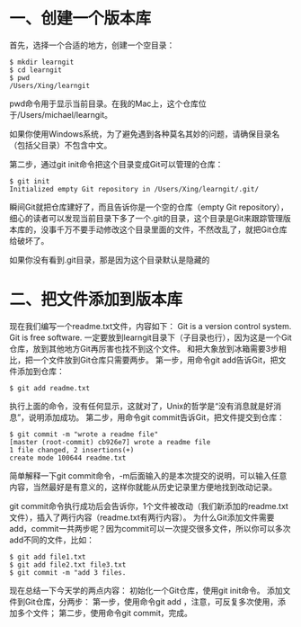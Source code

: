 # 一、创建一个版本库
首先，选择一个合适的地方，创建一个空目录：

    $ mkdir learngit
    $ cd learngit
    $ pwd
    /Users/Xing/learngit

pwd命令用于显示当前目录。在我的Mac上，这个仓库位于/Users/michael/learngit。

如果你使用Windows系统，为了避免遇到各种莫名其妙的问题，请确保目录名（包括父目录）不包含中文。

第二步，通过git init命令把这个目录变成Git可以管理的仓库：

    $ git init
    Initialized empty Git repository in /Users/Xing/learngit/.git/

瞬间Git就把仓库建好了，而且告诉你是一个空的仓库（empty Git repository），细心的读者可以发现当前目录下多了一个.git的目录，这个目录是Git来跟踪管理版本库的，没事千万不要手动修改这个目录里面的文件，不然改乱了，就把Git仓库给破坏了。

如果你没有看到.git目录，那是因为这个目录默认是隐藏的

# 二、把文件添加到版本库
现在我们编写一个readme.txt文件，内容如下：
Git is a version control system.
Git is free software.
一定要放到learngit目录下（子目录也行），因为这是一个Git仓库，放到其他地方Git再厉害也找不到这个文件。
和把大象放到冰箱需要3步相比，把一个文件放到Git仓库只需要两步。
第一步，用命令git add告诉Git，把文件添加到仓库：

    $ git add readme.txt

执行上面的命令，没有任何显示，这就对了，Unix的哲学是“没有消息就是好消息”，说明添加成功。
第二步，用命令git commit告诉Git，把文件提交到仓库：

    $ git commit -m "wrote a readme file"
    [master (root-commit) cb926e7] wrote a readme file
    1 file changed, 2 insertions(+)
    create mode 100644 readme.txt

简单解释一下git commit命令，-m后面输入的是本次提交的说明，可以输入任意内容，当然最好是有意义的，这样你就能从历史记录里方便地找到改动记录。

git commit命令执行成功后会告诉你，1个文件被改动（我们新添加的readme.txt文件），插入了两行内容（readme.txt有两行内容）。
为什么Git添加文件需要add，commit一共两步呢？因为commit可以一次提交很多文件，所以你可以多次add不同的文件，比如：

    $ git add file1.txt
    $ git add file2.txt file3.txt
    $ git commit -m "add 3 files.

现在总结一下今天学的两点内容：
初始化一个Git仓库，使用git init命令。
添加文件到Git仓库，分两步：
第一步，使用命令git add <file>，注意，可反复多次使用，添加多个文件；
第二步，使用命令git commit，完成。

